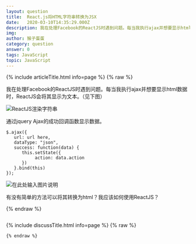 ```yaml
---
layout: question
title:  React.js将HTML字符串转换为JSX
date:   2020-03-10T14:35:29.000Z
description: 我在处理Facebook的ReactJS时遇到问题。每当我执行ajax并想要显示html数据时，ReactJS会将其显示为文本。（见下图）通过jq...
img: 
author: 猴子蛋蛋
category: question
answer: 0
tags: JavaScript
topic: JavaScript
---
```

<div class="article-root">
  <div class="article">
    {% include articleTitle.html info=page %}
    {% raw %}
    <div class="article-content"><p><font style="vertical-align: inherit;"><font style="vertical-align: inherit;">我在处理Facebook的ReactJS时遇到问题。</font><font style="vertical-align: inherit;">每当我执行ajax并想要显示html数据时，ReactJS会将其显示为文本。</font><font style="vertical-align: inherit;">（见下图）</font></font></p>

<p><img src="https://www.samyoc.com//uploads/users/7187/images/thumbnails/1583850801791.png" data-src="https://www.samyoc.com//uploads/users/7187/images/1583850801791.png" alt="ReactJS渲染字符串"></p>

<p><font style="vertical-align: inherit;"><font style="vertical-align: inherit;">通过jquery Ajax的成功回调函数显示数据。</font></font></p>

<pre><code>$.ajax({<font></font>
   url: url here,<font></font>
   dataType: "json",<font></font>
   success: function(data) {<font></font>
      this.setState({<font></font>
           action: data.action<font></font>
      })<font></font>
   }.bind(this)<font></font>
});<font></font>
</code></pre>

<p><img src="https://www.samyoc.com//uploads/users/7187/images/thumbnails/1583850801814.png" data-src="https://www.samyoc.com//uploads/users/7187/images/1583850801814.png" alt="在此处输入图片说明"></p>

<p><font style="vertical-align: inherit;"><font style="vertical-align: inherit;">有没有简单的方法可以将其转换为html？</font><font style="vertical-align: inherit;">我应该如何使用ReactJS？</font></font></p></div>
    {% endraw %}
  </div>
  <p style="height: 0;width:0;overflow: hidden;"> 第525篇《React.js将HTML字符串转换为JSX》来自Winter(https://github.com/aiyld/aiyld.github.io)的站点</p>
  <div class="discuss-wrapper">
    {% include discussTitle.html info=page %}
    {% raw %}
    
    {% endraw %}
  </div>
<div>
